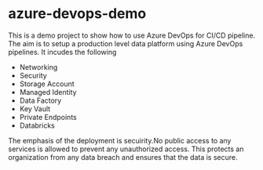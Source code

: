 # azure-devops-demo

This is a demo project to show how to use Azure DevOps for CI/CD pipeline.
The aim is to setup a production level data platform using Azure DevOps pipelines. It incudes the following

- Networking
- Security
- Storage Account
- Managed Identity
- Data Factory
- Key Vault
- Private Endpoints
- Databricks

The emphasis of the deployment is secuirity.No public access to any services is allowed to prevent any unauthorized access.
This protects an organization from any data breach and ensures that the data is secure.
